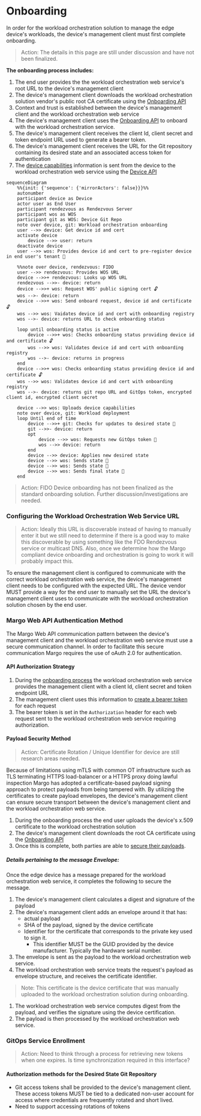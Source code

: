 # Onboarding
In order for the workload orchestration solution to manage the edge device's workloads, the device's management client must first complete onboarding.

> Action: The details in this page are still under discussion and have not been finalized.

**The onboarding process includes:**

1. The end user provides the the workload orchestration web service's root URL to the device's management client
1. The device's management client downloads the workload orchestration solution vendor's public root CA certificate using the [Onboarding API](../../margo-api-reference/workload-api/onboarding-api/rootca-download.md)
1. Context and trust is established between the device's management client and the workload orchestration web service
1. The device's management client uses the [Onboarding API](../../margo-api-reference/workload-api/onboarding-api/device-onboarding.md) to onboard with the workload orchestration service.
1. The device's management client receives the client Id, client secret and token endpoint URL used to generate a bearer token.
1. The device's management client receives the URL for the Git repository containing its desired state and an associated access token for authentication
1. The [device capabilities](./device-capability-reporting.md) information is sent from the device to the workload orchestration web service using the [Device API](../../margo-api-reference/workload-api/device-api/device-capabilities.md)

``` mermaid
sequenceDiagram
    %%{init: {'sequence': {'mirrorActors': false}}}%%
    autonumber
    participant device as Device
    actor user as End User
    participant rendezvous as Rendezvous Server
    participant wos as WOS
    participant git as WOS: Device Git Repo   
    note over device, git: Workload orchestration onboarding
    user -->> device: Get device id and cert
    activate device
        device -->> user: return
    deactivate device
    user -->> wos: Provides device id and cert to pre-register device in end user's tenant 🔐
     
    %%note over device, rendezvous: FIDO
    user -->> rendezvous: Provides WOS URL
    device -->>+ rendezvous: Looks up WOS URL
    rendezvous -->>- device: return
    device -->>+ wos: Request WOS' public signing cert 🔓
    wos -->- device: return
    device -->>+ wos: Send onboard request, device id and certificate 🔓
    wos -->> wos: Vaidates device id and cert with onboarding registry
    wos -->- device: returns URL to check onboarding status
    
    loop until onboarding status is active   
        device -->>+ wos: Checks onboarding status providing device id and certificate 🔓
        wos -->> wos: Validates device id and cert with onboarding registry
        wos -->- device: returns in progress
    end
    device -->>+ wos: Checks onboarding status providing device id and certificate 🔓
    wos -->> wos: Validates device id and cert with onboarding registry
    wos -->- device: returns git repo URL and GitOps token, encrypted client id, encrypted client secret
    
    device -->> wos: Uploads device capabilities
    note over device, git: Workload deployment
    loop Until end of time
        device -->>+ git: Checks for updates to desired state 🔐
        git -->>- device: return
        opt
            device -->> wos: Requests new GitOps token 🔐
            wos -->> device: return
        end
        device -->> device: Applies new desired state
        device -->> wos: Sends state 🔐
        device -->> wos: Sends state 🔐
        device -->> wos: Sends final state 🔐
    end    
```
> Action: FIDO Device onboarding has not been finalized as the standard onboarding solution. Further discussion/investigations are needed. 

### Configuring the Workload Orchestration Web Service URL

> Action: Ideally this URL is discoverable instead of having to manually enter it but we still need to determine if there is a good way to make this discoverable by using something like the FDO Rendezvous service or multicast DNS. Also, once we determine how the Margo compliant device onboarding and orchestration is going to work it will probably impact this.

To ensure the management client is configured to communicate with the correct workload orchestration web service, the device's management client needs to be configured with the expected URL. The device vendor MUST provide a way for the end user to manually set the URL the device's management client uses to communicate with the workload orchestration solution chosen by the end user.

### Margo Web API Authentication Method

The Margo Web API communication pattern between the device's management client and the workload orchestration web service must use a secure communication channel. In order to facilitate this secure communication Margo requires the use of oAuth 2.0 for authentication.

#### API Authorization Strategy

1. During the [onboarding process](../../margo-api-reference/workload-api/onboarding-api/device-onboarding.md) the workload orchestration web service provides the management client with a client Id, client secret and token endpoint URL
1. The management client uses this information to [create a bearer token ](../../margo-api-reference/margo-api-specification.md#authorization-header)for each request
1. The bearer token is set in the `Authorization` header for each web request sent to the workload orchestration web service requiring authorization.

#### Payload Security Method

> Action: Certificate Rotation / Unique Identifier for device are still research areas needed.

Because of limitations using mTLS with common OT infrastructure such as TLS terminating HTTPS load-balancer or a HTTPS proxy doing lawful inspection Margo has adopted a certificate-based payload signing approach to protect payloads from being tampered with. By utilizing the certificates to create payload envelopes, the device's management client can ensure secure transport between the device's management client and the workload orchestration web service.

1. During the onboarding process the end user uploads the device's x.509 certificate to the workload orchestration solution 
1. The device's management client downloads the root CA certificate using the [Onboarding API](../../margo-api-reference/workload-api/onboarding-api/rootca-download.md)
1. Once this is complete, both parties are able to [secure their payloads](../../margo-api-reference/margo-api-specification.md#signing-payloads). 

##### Details pertaining to the message Envelope:

Once the edge device has a message prepared for the workload orchestration web service, it completes the following to secure the message.

1. The device's management client calculates a digest and signature of the payload
1. The device's management client adds an envelope around it that has:
    - actual payload
    - SHA of the payload, signed by the device certificate
    - Identifier for the certificate that corresponds to the private key used to sign it. 
        - This identifier MUST be the GUID provided by the device manufacturer. Typically the hardware serial number. 
1. The envelope is sent as the payload to the workload orchestration web service. 
1. The workload orchestration web service treats the request's payload as envelope structure, and receives the certificate identifier.
> Note: This certificate is the device certificate that was manually uploaded to the workload orchestration solution during onboarding. 
1. The workload orchestration web service computes digest from the payload, and verifies the signature using the device certification.
1. The payload is then processed by the workload orchestration web service. 


### GitOps Service Enrollment

> Action: Need to think through a process for retrieving new tokens when one expires.
> Is time synchronization required in this interface?

#### Authorization methods for the Desired State Git Repository

- Git access tokens shall be provided to the device's management client. These access tokens MUST be tied to a dedicated non-user account for access where credentials are frequently rotated and short lived.
- Need to support accessing rotations of tokens
